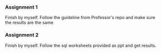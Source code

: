 ### Assignment 1 
Finish by myself. Follow the guideline from Professor's repo and make sure the results are the same 

### Assignment 2 
Finish by myself. Follow the sql worksheets provided as ppt and get results.
